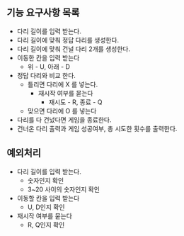 ## 기능 요구사항 목록
- 다리 길이를 입력 받는다.
- 다리 길이에 맞춰 정답 다리를 생성한다.
- 다리 길이에 맞춰 건널 다리 2개를 생성한다.
- 이동한 칸을 입력 받는다
    - 위 - U, 아래 - D
- 정답 다리와 비교 한다.
  - 틀리면 다리에 X 를 넣는다.
    - 재시작 여부를 묻는다
      - 재시도 - R, 종료 - Q
  - 맞으면 다리에 O 를 넣는다
- 다리를 다 건넜다면 게임을 종료한다.
- 건너온 다리 출력과 게임 성공여부, 총 시도한 횟수를 출력한다.

## 예외처리
- 다리 길이를 입력 받는다.
    - 숫자인지 확인
    - 3~20 사이의 숫자인지 확인
- 이동할 칸을 입력 받는다
    - U, D인지 확인
- 재시작 여부를 묻는다
    - R, Q인지 확인